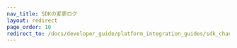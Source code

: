 ```yaml
---
nav_title: SDKの変更ログ
layout: redirect
page_order: 10
redirect_to: /docs/developer_guide/platform_integration_guides/sdk_changelogs/
---
```

